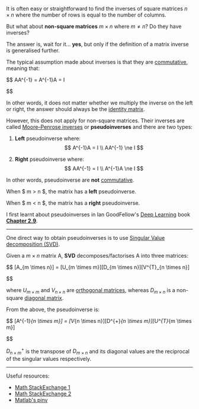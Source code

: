 It is often easy or straightforward to find the inverses of square matrices $n \times n$ where the number of rows is equal to the number of columns.

But what about **non-square matrices** $m \times n$ where $m \ne n$? Do they have inverses?

The answer is, wait for it... **yes**, but only if the definition of a matrix inverse is generalised further.

The typical assumption made about inverses is that they are [commutative](https://en.wikipedia.org/wiki/Commutative_property), meaning that:

$$
AA^{-1} = A^{-1}A = I

$$

In other words, it does not matter whether we multiply the inverse on the left or right, the answer should always be the [identity matrix](https://en.wikipedia.org/wiki/Identity_matrix).

However, this does not apply for non-square matrices. Their inverses are called [Moore–Penrose inverses](https://en.wikipedia.org/wiki/Moore%E2%80%93Penrose_inverse) or **pseudoinverses** and there are two types:
1. **Left** pseudoinverse where:
    $$
    A^{-1}A = I
    \\ AA^{-1} \ne I
    $$

2. **Right** pseudoinverse where:
    $$
    AA^{-1} = I
    \\ A^{-1}A \ne I
    $$

In other words, pseudoinverse are **not** [commutative](https://en.wikipedia.org/wiki/Commutative_property).

When $ m > n $, the matrix has a **left** pseudoinverse.

When $ m < n $, the matrix has a **right** pseudoinverse.

I first learnt about pseudoinverses in Ian GoodFellow's [Deep Learning](https://www.deeplearningbook.org/) book [**Chapter 2.9**](https://www.deeplearningbook.org/contents/linear_algebra.html#pff).

***

One direct way to obtain pseudoinverses is to use [Singular Value decomposition (SVD)](https://en.wikipedia.org/wiki/Singular_value_decomposition).

Given a $m \times n$ matrix A, **SVD** decomposes/factorises A into three matrices:

$$
[A_{m \times n}] = [U_{m \times m}][D_{m \times n}][V^{T}_{n \times n}]

$$

where $U_{m \times m}$ and $V_{n \times n}$ are [orthogonal matrices](https://en.wikipedia.org/wiki/Orthogonal_matrix),  whereas $D_{m \times n}$ is a non-square [diagonal matrix](https://en.wikipedia.org/wiki/Diagonal_matrix).

From the above, the pseudoinverse is:

$$
[A^{-1}_{n \times m}] = [V_{n \times n}][D^{+}_{n \times m}][U^{T}_{m \times m}]

$$

$D^{+}_{n \times m}$ is the transpose of $D_{m \times n}$ and its diagonal values are the reciprocal of the singular values respectively.

***

Useful resources:
* [Math StackExchange 1](https://math.stackexchange.com/questions/19948/pseudoinverse-matrix-and-svd)
* [Math StackExchange 2](https://math.stackexchange.com/questions/75789/what-is-step-by-step-logic-of-pinv-pseudoinverse)
* [Matlab's pinv](https://www.mathworks.com/help/matlab/ref/pinv.html)